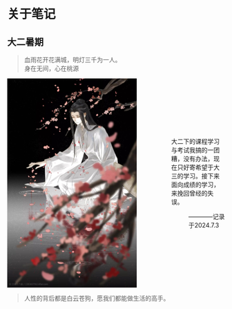 # 关于笔记


<style>
  

  .header {
    display: flex;
    align-items: center;
    justify-content: space-between;
  }

  .header img {
    width: 300px; /* 根据需要调整图片大小 */
    margin-right: 30px;
  }

  .header .links {
    flex-grow: 1;
    text-align: right;
  }

  .header .header-text {
    margin-left: 30px; /* 在图片和文本之间添加一些空间 */
  }

  .card {
    width: 27em;
    border-color: transparent;
    opacity: 0;
    font-size: 75%;
    transition: opacity 0.5s ease-in-out; /* 增加动画效果 */
  }

  #statistics {
    padding-left: 1em;
  }
</style>

## 大二暑期

>血雨花开花满城，明灯三千为一人。  
>身在无间，心在桃源

<div class="header">
  <img src="/picture/about1.png" alt="《天官赐福》：身在无间，心在桃源" class="header-image">
  <div class="header-text">
   <p style="color:blue-grey;margin-left:20px;"> 大二下的课程学习与考试我搞的一团糟，没有办法，现在只好寄希望于大三的学习。接下来面向成绩的学习，来挽回曾经的失误。</p>
   <p style="color:blue-grey;margin-left:60px;"> ————记录于2024.7.3</p>
  </div>
</div>



>人性的背后都是白云苍狗，愿我们都能做生活的高手。

